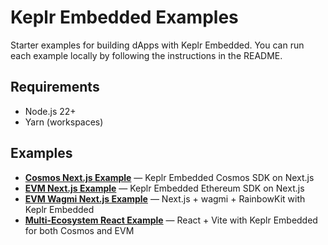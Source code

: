 # Keplr Embedded Examples

Starter examples for building dApps with Keplr Embedded. You can run each
example locally by following the instructions in the README.

## Requirements

- Node.js 22+
- Yarn (workspaces)

## Examples

- **[Cosmos Next.js Example](cosmos-nextjs)** — Keplr Embedded Cosmos SDK on
  Next.js
- **[EVM Next.js Example](evm-nextjs)** — Keplr Embedded Ethereum SDK on Next.js
- **[EVM Wagmi Next.js Example](evm-wagmi-nextjs)** — Next.js + wagmi +
  RainbowKit with Keplr Embedded
- **[Multi-Ecosystem React Example](multi-ecosystem-react)** — React + Vite with
  Keplr Embedded for both Cosmos and EVM
